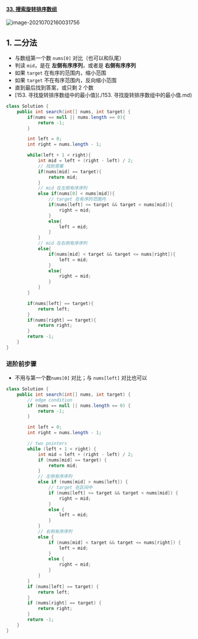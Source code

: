 #### [33. 搜索旋转排序数组](https://leetcode-cn.com/problems/search-in-rotated-sorted-array/)

![image-20210702160031756](https://raw.githubusercontent.com/TWDH/Leetcode-From-Zero/pictures/img/image-20210702160031756.png)

## 1. 二分法

- 与数组第一个数 `nums[0]` 对比（也可以和队尾）
- 判读 `mid`，是在 **左侧有序序列**，或者是 **右侧有序序列**
- 如果 `target` 在有序的范围内，缩小范围
- 如果 `target` 不在有序范围内，反向缩小范围
- 直到最后找到答案，或只剩 2 个数
- [153. 寻找旋转排序数组中的最小值](./153. 寻找旋转排序数组中的最小值.md)

```java
class Solution {
    public int search(int[] nums, int target) {
        if(nums == null || nums.length == 0){
            return -1;
        }

        int left = 0;
        int right = nums.length - 1;

        while(left + 1 < right){
            int mid = left + (right - left) / 2;
            // 找到答案
            if(nums[mid] == target){
                return mid;
            }
            // mid 在左侧有序序列
            else if(nums[0] < nums[mid]){
                // target 在有序的范围内
                if(nums[left] <= target && target < nums[mid]){
                    right = mid;
                }
                else{
                    left = mid;
                }
            }
            // mid 在右侧有序序列
            else{
                if(nums[mid] < target && target <= nums[right]){
                    left = mid;
                }
                else{
                    right = mid;
                }
            }
        }

        if(nums[left] == target){
            return left;
        }
        if(nums[right] == target){
            return right;
        }
        return -1;
    }
}
```

### 进阶前步骤

- 不用与第一个数`nums[0]` 对比；与 `nums[left]` 对比也可以

```java
class Solution {
    public int search(int[] nums, int target) {
        // edge condition
        if (nums == null || nums.length == 0) {
            return -1;
        }

        int left = 0;
        int right = nums.length - 1;

        // two pointers
        while (left + 1 < right) {
            int mid = left + (right - left) / 2;
            if (nums[mid] == target) {
                return mid;
            }
            // 左侧有序序列
            else if (nums[mid] > nums[left]) {
                // target 在区间中
                if (nums[left] <= target && target < nums[mid]) {
                    right = mid;
                }
                else {
                    left = mid;
                }
            }
            // 右侧有序序列
            else {
                if (nums[mid] < target && target <= nums[right]) {
                    left = mid;
                }
                else {
                    right = mid;
                }
            }
        }
        if (nums[left] == target) {
            return left;
        }
        if (nums[right] == target) {
            return right;
        }
        return -1;
    }
}
```

